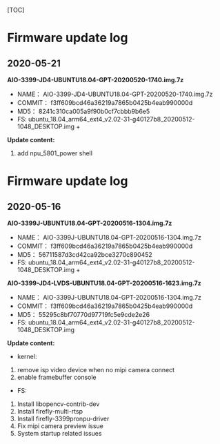 [TOC]

# Firmware update log

## 2020-05-21
**AIO-3399-JD4-UBUNTU18.04-GPT-20200520-1740.img.7z**

* NAME： AIO-3399-JD4-UBUNTU18.04-GPT-20200520-1740.img.7z
* COMMIT： f3ff609bcd46a36219a7865b0425b4eab990000d
* MD5： 8241c310ca005a9f90b0cf7cbbb9b6e5
* FS: ubuntu_18.04_arm64_ext4_v2.02-31-g40127b8_20200512-1048_DESKTOP.img + 

**Update content:**
1. add npu_5801_power shell


# Firmware update log

## 2020-05-16 
**AIO-3399J-UBUNTU18.04-GPT-20200516-1304.img.7z**

* NAME： AIO-3399J-UBUNTU18.04-GPT-20200516-1304.img.7z
* COMMIT： f3ff609bcd46a36219a7865b0425b4eab990000d
* MD5： 56711587d3cd42ca92bce3270c890452
* FS: ubuntu_18.04_arm64_ext4_v2.02-31-g40127b8_20200512-1048_DESKTOP.img + 

**AIO-3399-JD4-LVDS-UBUNTU18.04-GPT-20200516-1623.img.7z**

* NAME： AIO-3399J-UBUNTU18.04-GPT-20200516-1304.img.7z
* COMMIT： f3ff609bcd46a36219a7865b0425b4eab990000d
* MD5： 55295c8bf70770d97719fc5e9cde2e26
* FS: ubuntu_18.04_arm64_ext4_v2.02-31-g40127b8_20200512-1048_DESKTOP.img

**Update content:**
* kernel:
1. remove isp video device when no mipi camera connect
2. enable framebuffer console

* FS:
1. Install libopencv-contrib-dev
2. Install firefly-multi-rtsp
3. Install firefly-3399pronpu-driver
4. Fix mipi camera preview issue
5. System startup related issues